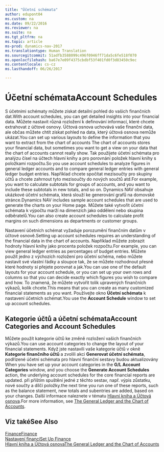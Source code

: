 ```yaml
---
title: "Účetní schémata"
author: edupont04
ms.custom: na
ms.date: 09/22/2016
ms.reviewer: na
ms.suite: na
ms.tgt_pltfrm: na
ms.topic: article
ms-prod: dynamics-nav-2017
ms.translationtype: Human Translation
ms.sourcegitcommit: 51adfb3588099c496f0946ff71da5c6fe518f070
ms.openlocfilehash: ba67e7e09f4375cbdbf53f401fd0f3d83450c9ec
ms.contentlocale: cs-cz
ms.lasthandoff: 06/26/2017

---
```


# <a name="account-schedules"></a><span data-ttu-id="7f6f8-102">Účetní schémata</span><span class="sxs-lookup"><span data-stu-id="7f6f8-102">Account Schedules</span></span>
<span data-ttu-id="7f6f8-103">S účetními schématy můžete získat detailní pohled do vašich finančních dat.</span><span class="sxs-lookup"><span data-stu-id="7f6f8-103">With account schedules, you can get detailed insights into your financial data.</span></span> <span data-ttu-id="7f6f8-104">Můžete nastavit různá rozložení k definování informací, které chcete extrahovat z účtové osnovy. Účtová osnova uchovává vaše finanční data, ale občas můžete chtít získat pohled na data, který účtová osnova nemůže ukázat.</span><span class="sxs-lookup"><span data-stu-id="7f6f8-104">You can set up various layouts to define the information that you want to extract from the chart of accounts The chart of accounts stores your financial data, but sometimes you want to get a view on your data that the chart of accounts cannot really show.</span></span> <span data-ttu-id="7f6f8-105">Tak použijete účetní schémata pro analýzu čísel na účtech hlavní knihy a pro porovnání položek hlavní knihy s položkami rozpočtu.</span><span class="sxs-lookup"><span data-stu-id="7f6f8-105">So you use account schedules to analyze figures in general ledger accounts and to compare general ledger entries with general ledger budget entries.</span></span>
<span data-ttu-id="7f6f8-106">Například chcete spočítat mezisoučty pro skupiny účtů a chcete zahrnout tyto mezisoučty do nových součtů atd.</span><span class="sxs-lookup"><span data-stu-id="7f6f8-106">For example, you want to calculate subtotals for groups of accounts, and you want to include these subtotals in new totals, and so on.</span></span>
<span data-ttu-id="7f6f8-107">Dynamics NAV obsahuje ukázkové účetní schémata, která slouží ke generování grafů na domovské stránce.</span><span class="sxs-lookup"><span data-stu-id="7f6f8-107">Dynamics NAV includes sample account schedules that are used to generate the charts on your Home page.</span></span> <span data-ttu-id="7f6f8-108">Můžete také vytvořit účetní schémata k výpočtu marží na dimenzích jako oddělení nebo skupina odběratelů.</span><span class="sxs-lookup"><span data-stu-id="7f6f8-108">You can also create account schedules to calculate profit margins on such dimensions as departments or customer groups.</span></span>  

<span data-ttu-id="7f6f8-109">Nastavení účetních schémat vyžaduje porozumění finančním datům v účtové osnově.</span><span class="sxs-lookup"><span data-stu-id="7f6f8-109">Setting up account schedules requires an understanding of the financial data in the chart of accounts.</span></span>
<span data-ttu-id="7f6f8-110">Například můžete zobrazit hodnoty hlavní knihy jako procenta položek rozpočtu.</span><span class="sxs-lookup"><span data-stu-id="7f6f8-110">For example, you can view general ledger entries as percentages of budget entries.</span></span>
<span data-ttu-id="7f6f8-111">Můžete použít jedno z výchozích rozložení pro účetní schéma, nebo můžete nastavit své vlastní řádky a sloupce tak, že se můžete rozhodnout přesně které hodnoty si přejete porovnat a jak.</span><span class="sxs-lookup"><span data-stu-id="7f6f8-111">You can use one of the default layouts for your account schedule, or you can set up your own rows and columns so that you can decide exactly which figures you wish to compare and how.</span></span>
<span data-ttu-id="7f6f8-112">To znamená, že můžete vytvořit tolik upravených finančních výkazů, kolik chcete.</span><span class="sxs-lookup"><span data-stu-id="7f6f8-112">This means that you can create as many customized financial statements as you want.</span></span> <span data-ttu-id="7f6f8-113">Používejte okno **Účetní schémata** k nastavení účetních schémat.</span><span class="sxs-lookup"><span data-stu-id="7f6f8-113">You use the **Account Schedule** window to set up account schedules.</span></span>  

## <a name="account-categories-and-account-schedules"></a><span data-ttu-id="7f6f8-114">Kategorie účtů a účetní schémata</span><span class="sxs-lookup"><span data-stu-id="7f6f8-114">Account Categories and Account Schedules</span></span>
<span data-ttu-id="7f6f8-115">Můžete použít kategorie účtů ke změně rozložení vašich finančních výkazů.</span><span class="sxs-lookup"><span data-stu-id="7f6f8-115">You can use account categories to change the layout of your financial statements.</span></span> <span data-ttu-id="7f6f8-116">Když jste nastavili vaše kategorie účtů v okně **Kategorie finančního účtů** a zvolili akci **Generovat účetní schémata**, podřízené účetní schémata pro hlavní finanční sestavy budou aktualizovány </span><span class="sxs-lookup"><span data-stu-id="7f6f8-116">When you have set up your account categories in the **G/L Account Categories** window, and you choose the **Generate Account Schedules** action, the underlying account schedules for the core financial reports are updated.</span></span> <span data-ttu-id="7f6f8-117">při příštím spuštění jedné z těchto sestav, např. výpis zůstatku, nové součty a dílčí položky.</span><span class="sxs-lookup"><span data-stu-id="7f6f8-117">the next time you run one of these reports, such as the balance statement, new totals and subentries are added, based on your changes.</span></span> <span data-ttu-id="7f6f8-118">Další informace naleznete v tématu [Hlavní kniha a Účtová osnova](finance-setup-general-ledger.md).</span><span class="sxs-lookup"><span data-stu-id="7f6f8-118">For more information, see [The General Ledger and the Chart of Accounts](finance-setup-general-ledger.md).</span></span>    
## <a name="see-also"></a><span data-ttu-id="7f6f8-119">Viz také</span><span class="sxs-lookup"><span data-stu-id="7f6f8-119">See Also</span></span>
[<span data-ttu-id="7f6f8-120">Finance</span><span class="sxs-lookup"><span data-stu-id="7f6f8-120">Finance</span></span>](finance-setup.md)  
[<span data-ttu-id="7f6f8-121">Nastavení financí</span><span class="sxs-lookup"><span data-stu-id="7f6f8-121">Set Up Finance</span></span>](finance-setup-setup-finance-setup.md)  
[<span data-ttu-id="7f6f8-122">Hlavní kniha a Účtová osnova</span><span class="sxs-lookup"><span data-stu-id="7f6f8-122">The General Ledger and the Chart of Accounts</span></span>](finance-setup-general-ledger.md)  

